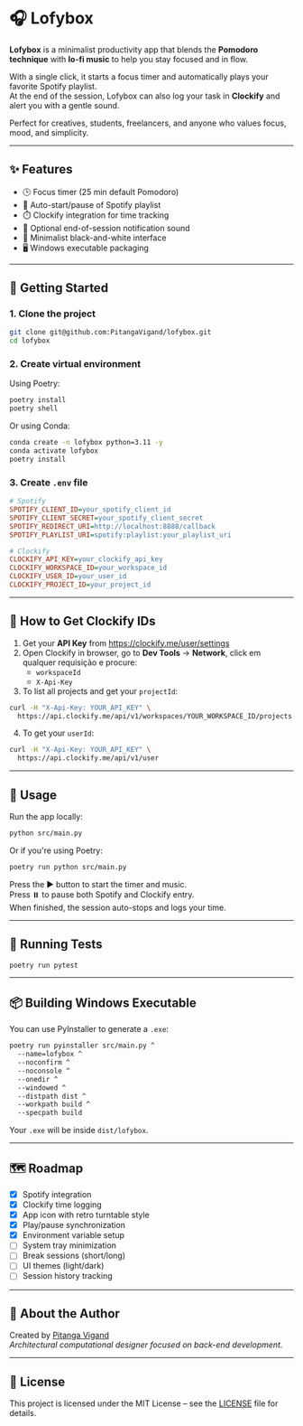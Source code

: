 # 🎧 Lofybox

**Lofybox** is a minimalist productivity app that blends the **Pomodoro technique** with **lo-fi music** to help you stay focused and in flow.

With a single click, it starts a focus timer and automatically plays your favorite Spotify playlist.  
At the end of the session, Lofybox can also log your task in **Clockify** and alert you with a gentle sound.

Perfect for creatives, students, freelancers, and anyone who values focus, mood, and simplicity.

---

## ✨ Features

- 🕒 Focus timer (25 min default Pomodoro)
- 🎵 Auto-start/pause of Spotify playlist
- ⏱️ Clockify integration for time tracking
- 🔔 Optional end-of-session notification sound
- 💎 Minimalist black-and-white interface
- 🖥️ Windows executable packaging

---

## 🚀 Getting Started

### 1. Clone the project

```bash
git clone git@github.com:PitangaVigand/lofybox.git
cd lofybox
```

### 2. Create virtual environment

Using Poetry:

```bash
poetry install
poetry shell
```

Or using Conda:

```bash
conda create -n lofybox python=3.11 -y
conda activate lofybox
poetry install
```

### 3. Create `.env` file

```ini
# Spotify
SPOTIFY_CLIENT_ID=your_spotify_client_id
SPOTIFY_CLIENT_SECRET=your_spotify_client_secret
SPOTIFY_REDIRECT_URI=http://localhost:8888/callback
SPOTIFY_PLAYLIST_URI=spotify:playlist:your_playlist_uri

# Clockify
CLOCKIFY_API_KEY=your_clockify_api_key
CLOCKIFY_WORKSPACE_ID=your_workspace_id
CLOCKIFY_USER_ID=your_user_id
CLOCKIFY_PROJECT_ID=your_project_id
```

---

## 🔐 How to Get Clockify IDs

1. Get your **API Key** from https://clockify.me/user/settings  
2. Open Clockify in browser, go to **Dev Tools** → **Network**, click em qualquer requisição e procure:
   - `workspaceId`
   - `X-Api-Key`
3. To list all projects and get your `projectId`:

```bash
curl -H "X-Api-Key: YOUR_API_KEY" \
  https://api.clockify.me/api/v1/workspaces/YOUR_WORKSPACE_ID/projects
```

4. To get your `userId`:

```bash
curl -H "X-Api-Key: YOUR_API_KEY" \
  https://api.clockify.me/api/v1/user
```

---

## 🧠 Usage

Run the app locally:

```bash
python src/main.py
```

Or if you're using Poetry:

```bash
poetry run python src/main.py
```

Press the ▶️ button to start the timer and music.  
Press ⏸️ to pause both Spotify and Clockify entry.  
When finished, the session auto-stops and logs your time.

---

## 🧪 Running Tests

```bash
poetry run pytest
```

---

## 📦 Building Windows Executable

You can use PyInstaller to generate a `.exe`:

```bash
poetry run pyinstaller src/main.py ^
  --name=lofybox ^
  --noconfirm ^
  --noconsole ^
  --onedir ^
  --windowed ^
  --distpath dist ^
  --workpath build ^
  --specpath build
```

Your `.exe` will be inside `dist/lofybox`.

---

## 🗺️ Roadmap

- [x] Spotify integration
- [x] Clockify time logging
- [x] App icon with retro turntable style
- [x] Play/pause synchronization
- [x] Environment variable setup
- [ ] System tray minimization
- [ ] Break sessions (short/long)
- [ ] UI themes (light/dark)
- [ ] Session history tracking

---

## 👤 About the Author

Created by [Pitanga Vigand](https://github.com/PitangaVigand)  
*Architectural computational designer focused on back-end development.*

---

## 📜 License

This project is licensed under the MIT License – see the [LICENSE](LICENSE) file for details.
